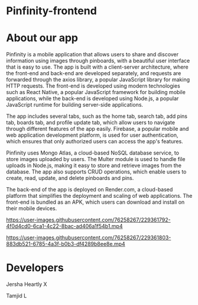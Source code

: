# Pinfinity-frontend

# About our app

Pinfinity is a mobile application that allows users to share and discover information using images through pinboards, with a beautiful user interface that is easy to use. The app is built with a client-server architecture, where the front-end and back-end are developed separately, and requests are forwarded through the axios library, a popular JavaScript library for making HTTP requests. The front-end is developed using modern technologies such as React Native, a popular JavaScript framework for building mobile applications, while the back-end is developed using Node.js, a popular JavaScript runtime for building server-side applications.

The app includes several tabs, such as the home tab, search tab, add pins tab, boards tab, and profile update tab, which allow users to navigate through different features of the app easily. Firebase, a popular mobile and web application development platform, is used for user authentication, which ensures that only authorized users can access the app's features.

Pinfinity uses Mongo Atlas, a cloud-based NoSQL database service, to store images uploaded by users. The Multer module is used to handle file uploads in Node.js, making it easy to store and retrieve images from the database. The app also supports CRUD operations, which enable users to create, read, update, and delete pinboards and pins.

The back-end of the app is deployed on Render.com, a cloud-based platform that simplifies the deployment and scaling of web applications. The front-end is bundled as an APK, which users can download and install on their mobile devices.



https://user-images.githubusercontent.com/76258267/229361792-4f0d4cd0-6ca1-4c22-8bac-ad406a1f54b1.mp4



https://user-images.githubusercontent.com/76258267/229361803-883db521-6785-4a3f-b0b3-df4289b8ee8e.mp4



# Developers

Jersha Heartly X

Tamjid L
